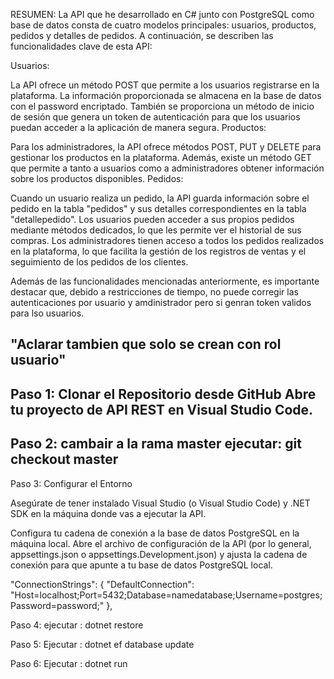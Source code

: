 
RESUMEN: 
La API que he desarrollado en C# junto con PostgreSQL como base de datos consta de cuatro modelos principales: usuarios, productos, pedidos y detalles de pedidos. A continuación, se describen las funcionalidades clave de esta API:

Usuarios:

La API ofrece un método POST que permite a los usuarios registrarse en la plataforma. La información proporcionada se almacena en la base de datos con el password encriptado.
También se proporciona un método de inicio de sesión que genera un token de autenticación para que los usuarios puedan acceder a la aplicación de manera segura.
Productos:

Para los administradores, la API ofrece métodos POST, PUT y DELETE para gestionar los productos en la plataforma.
Además, existe un método GET que permite a tanto a usuarios como a administradores obtener información sobre los productos disponibles.
Pedidos:

Cuando un usuario realiza un pedido, la API guarda información sobre el pedido en la tabla "pedidos" y sus detalles correspondientes en la tabla "detallepedido".
Los usuarios pueden acceder a sus propios pedidos mediante métodos dedicados, lo que les permite ver el historial de sus compras.
Los administradores tienen acceso a todos los pedidos realizados en la plataforma, lo que facilita la gestión de los registros de ventas y el seguimiento de los pedidos de los clientes.

Además de las funcionalidades mencionadas anteriormente, es importante destacar que, debido a restricciones de tiempo, no puede corregir las autenticaciones por usuario y amdinistrador pero si genran token validos para lso usuarios.

"Aclarar tambien que solo se crean con rol usuario"
--------------------

Paso 1: Clonar el Repositorio desde GitHub
Abre tu proyecto de API REST en Visual Studio Code.
-------------------
Paso 2:
 cambair a la rama master
 ejecutar: git checkout master
 -------------------
Paso 3: Configurar el Entorno

Asegúrate de tener instalado Visual Studio (o Visual Studio Code) y .NET SDK en la máquina donde vas a ejecutar la API.

Configura tu cadena de conexión a la base de datos PostgreSQL en la máquina local. Abre el archivo de configuración de la API (por lo general, appsettings.json o appsettings.Development.json) y ajusta la cadena de conexión para que apunte a tu base de datos PostgreSQL local.

 "ConnectionStrings": {
    "DefaultConnection": "Host=localhost;Port=5432;Database=namedatabase;Username=postgres;Password=password;"
  },

  Paso 4:
  ejecutar : dotnet restore

  Paso 5:
  Ejecutar : dotnet ef database update

  Paso 6:
  Ejecutar : dotnet run